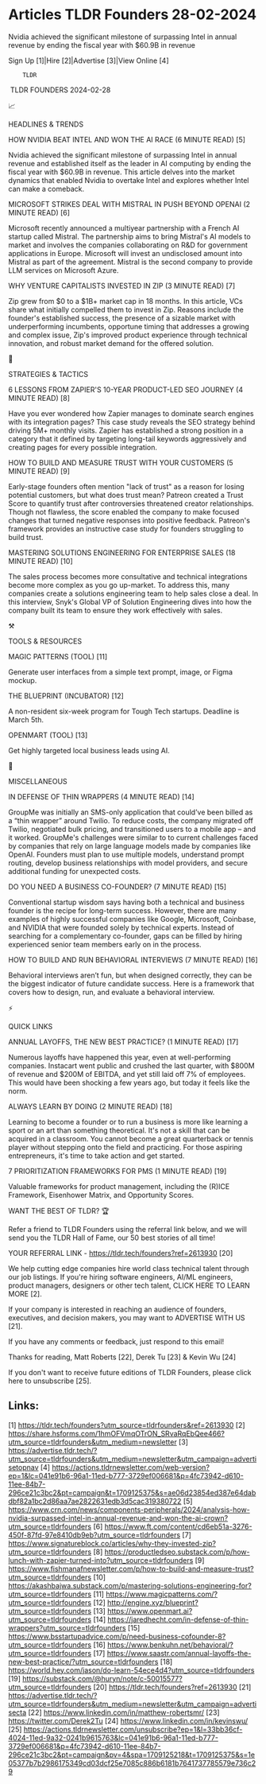 # Articles TLDR Founders 28-02-2024

Nvidia achieved the significant milestone of surpassing Intel in
annual revenue by ending the fiscal year with $60.9B in revenue  

Sign Up [1]|Hire [2]|Advertise [3]|View Online [4] 

		TLDR 

 TLDR FOUNDERS 2024-02-28

📈 

HEADLINES & TRENDS

 HOW NVIDIA BEAT INTEL AND WON THE AI RACE (6 MINUTE READ) [5] 

 Nvidia achieved the significant milestone of surpassing Intel in
annual revenue and established itself as the leader in AI computing by
ending the fiscal year with $60.9B in revenue. This article delves
into the market dynamics that enabled Nvidia to overtake Intel and
explores whether Intel can make a comeback. 

 MICROSOFT STRIKES DEAL WITH MISTRAL IN PUSH BEYOND OPENAI (2 MINUTE
READ) [6] 

 Microsoft recently announced a multiyear partnership with a French AI
startup called Mistral. The partnership aims to bring Mistral's AI
models to market and involves the companies collaborating on R&D for
government applications in Europe. Microsoft will invest an
undisclosed amount into Mistral as part of the agreement. Mistral is
the second company to provide LLM services on Microsoft Azure. 

 WHY VENTURE CAPITALISTS INVESTED IN ZIP (3 MINUTE READ) [7] 

 Zip grew from $0 to a $1B+ market cap in 18 months. In this article,
VCs share what initially compelled them to invest in Zip. Reasons
include the founder's established success, the presence of a sizable
market with underperforming incumbents, opportune timing that
addresses a growing and complex issue, Zip's improved product
experience through technical innovation, and robust market demand for
the offered solution. 

🧠 

STRATEGIES & TACTICS

 6 LESSONS FROM ZAPIER'S 10-YEAR PRODUCT-LED SEO JOURNEY (4 MINUTE
READ) [8] 

 Have you ever wondered how Zapier manages to dominate search engines
with its integration pages? This case study reveals the SEO strategy
behind driving 5M+ monthly visits. Zapier has established a strong
position in a category that it defined by targeting long-tail keywords
aggressively and creating pages for every possible integration. 

 HOW TO BUILD AND MEASURE TRUST WITH YOUR CUSTOMERS (5 MINUTE READ)
[9] 

 Early-stage founders often mention "lack of trust" as a reason for
losing potential customers, but what does trust mean? Patreon created
a Trust Score to quantify trust after controversies threatened creator
relationships. Though not flawless, the score enabled the company to
make focused changes that turned negative responses into positive
feedback. Patreon's framework provides an instructive case study for
founders struggling to build trust. 

 MASTERING SOLUTIONS ENGINEERING FOR ENTERPRISE SALES (18 MINUTE READ)
[10] 

 The sales process becomes more consultative and technical
integrations become more complex as you go up-market. To address this,
many companies create a solutions engineering team to help sales close
a deal. In this interview, Snyk's Global VP of Solution Engineering
dives into how the company built its team to ensure they work
effectively with sales. 

⚒️ 

TOOLS & RESOURCES

 MAGIC PATTERNS (TOOL) [11] 

 Generate user interfaces from a simple text prompt, image, or Figma
mockup. 

 THE BLUEPRINT (INCUBATOR) [12] 

 A non-resident six-week program for Tough Tech startups. Deadline is
March 5th. 

 OPENMART (TOOL) [13] 

 Get highly targeted local business leads using AI. 

🎁 

MISCELLANEOUS

 IN DEFENSE OF THIN WRAPPERS (4 MINUTE READ) [14] 

 GroupMe was initially an SMS-only application that could’ve been
billed as a “thin wrapper” around Twilio. To reduce costs, the
company migrated off Twilio, negotiated bulk pricing, and transitioned
users to a mobile app – and it worked. GroupMe's challenges were
similar to to current challenges faced by companies that rely on large
language models made by companies like OpenAI. Founders must plan to
use multiple models, understand prompt routing, develop business
relationships with model providers, and secure additional funding for
unexpected costs. 

 DO YOU NEED A BUSINESS CO-FOUNDER? (7 MINUTE READ) [15] 

 Conventional startup wisdom says having both a technical and business
founder is the recipe for long-term success. However, there are many
examples of highly successful companies like Google, Microsoft,
Coinbase, and NVIDIA that were founded solely by technical experts.
Instead of searching for a complementary co-founder, gaps can be
filled by hiring experienced senior team members early on in the
process. 

 HOW TO BUILD AND RUN BEHAVIORAL INTERVIEWS (7 MINUTE READ) [16] 

 Behavioral interviews aren’t fun, but when designed correctly, they
can be the biggest indicator of future candidate success. Here is a
framework that covers how to design, run, and evaluate a behavioral
interview. 

⚡ 

QUICK LINKS

 ANNUAL LAYOFFS, THE NEW BEST PRACTICE? (1 MINUTE READ) [17] 

 Numerous layoffs have happened this year, even at well-performing
companies. Instacart went public and crushed the last quarter, with
$800M of revenue and $200M of EBITDA, and yet still laid off 7% of
employees. This would have been shocking a few years ago, but today it
feels like the norm. 

 ALWAYS LEARN BY DOING (2 MINUTE READ) [18] 

 Learning to become a founder or to run a business is more like
learning a sport or an art than something theoretical. It's not a
skill that can be acquired in a classroom. You cannot become a great
quarterback or tennis player without stepping onto the field and
practicing. For those aspiring entrepreneurs, it's time to take action
and get started. 

 7 PRIORITIZATION FRAMEWORKS FOR PMS (1 MINUTE READ) [19] 

 Valuable frameworks for product management, including the (R)ICE
Framework, Eisenhower Matrix, and Opportunity Scores. 

WANT THE BEST OF TLDR? 🏆

Refer a friend to TLDR Founders using the referral link below, and we
will send you the TLDR Hall of Fame, our 50 best stories of all time!

YOUR REFERRAL LINK - https://tldr.tech/founders?ref=2613930 [20]

 We help cutting edge companies hire world class technical talent
through our job listings. If you're hiring software engineers, AI/ML
engineers, product managers, designers or other tech talent, CLICK
HERE TO LEARN MORE [2]. 

If your company is interested in reaching an audience of founders,
executives, and decision makers, you may want to ADVERTISE WITH US
[21]. 

If you have any comments or feedback, just respond to this email! 

Thanks for reading, 
 Matt Roberts [22], Derek Tu [23] & Kevin Wu [24] 

If you don't want to receive future editions of TLDR Founders,
please click here to unsubscribe [25]. 

 

Links:
------
[1] https://tldr.tech/founders?utm_source=tldrfounders&ref=2613930
[2] https://share.hsforms.com/1hmOFVmqOTrON_SRvaRqEbQee466?utm_source=tldrfounders&utm_medium=newsletter
[3] https://advertise.tldr.tech/?utm_source=tldrfounders&utm_medium=newsletter&utm_campaign=advertisetopnav
[4] https://actions.tldrnewsletter.com/web-version?ep=1&lc=041e91b6-96a1-11ed-b777-3729ef006681&p=4fc73942-d610-11ee-84b7-296ce21c3bc2&pt=campaign&t=1709125375&s=ae06d23854ed387e64dabdbf82a1bc2d86aa7ae2822631edb3d5cac319380722
[5] https://www.crn.com/news/components-peripherals/2024/analysis-how-nvidia-surpassed-intel-in-annual-revenue-and-won-the-ai-crown?utm_source=tldrfounders
[6] https://www.ft.com/content/cd6eb51a-3276-450f-87fd-97e8410db9eb?utm_source=tldrfounders
[7] https://www.signatureblock.co/articles/why-they-invested-zip?utm_source=tldrfounders
[8] https://productledseo.substack.com/p/how-lunch-with-zapier-turned-into?utm_source=tldrfounders
[9] https://www.fishmanafnewsletter.com/p/how-to-build-and-measure-trust?utm_source=tldrfounders
[10] https://akashbajwa.substack.com/p/mastering-solutions-engineering-for?utm_source=tldrfounders
[11] https://www.magicpatterns.com/?utm_source=tldrfounders
[12] http://engine.xyz/blueprint?utm_source=tldrfounders
[13] https://www.openmart.ai?utm_source=tldrfounders
[14] https://jaredhecht.com/in-defense-of-thin-wrappers?utm_source=tldrfounders
[15] https://www.bsstartupadvice.com/p/need-business-cofounder-8?utm_source=tldrfounders
[16] https://www.benkuhn.net/behavioral/?utm_source=tldrfounders
[17] https://www.saastr.com/annual-layoffs-the-new-best-practice/?utm_source=tldrfounders
[18] https://world.hey.com/jason/do-learn-54ece4d4?utm_source=tldrfounders
[19] https://substack.com/@huryn/note/c-50015577?utm_source=tldrfounders
[20] https://tldr.tech/founders?ref=2613930
[21] https://advertise.tldr.tech/?utm_source=tldrfounders&utm_medium=newsletter&utm_campaign=advertisecta
[22] https://www.linkedin.com/in/matthew-robertsmr/
[23] https://twitter.com/Derek2Tu
[24] https://www.linkedin.com/in/kevinswu/
[25] https://actions.tldrnewsletter.com/unsubscribe?ep=1&l=33bb36cf-4024-11ed-9a32-0241b9615763&lc=041e91b6-96a1-11ed-b777-3729ef006681&p=4fc73942-d610-11ee-84b7-296ce21c3bc2&pt=campaign&pv=4&spa=1709125218&t=1709125375&s=1e05377b7b2986175349cd03dcf25e7085c886b6181b7641737785579e736c29